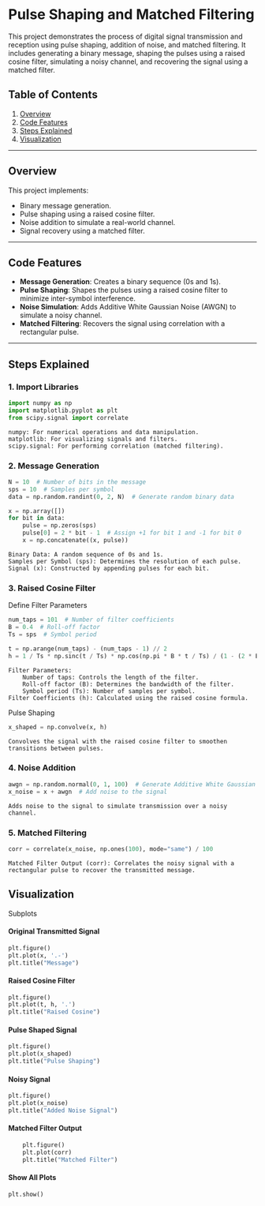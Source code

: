 # Pulse Shaping and Matched Filtering

This project demonstrates the process of digital signal transmission and reception using pulse shaping, addition of noise, and matched filtering. It includes generating a binary message, shaping the pulses using a raised cosine filter, simulating a noisy channel, and recovering the signal using a matched filter.

## Table of Contents
1. [Overview](#overview)
2. [Code Features](#code-features)
3. [Steps Explained](#steps-explained)
4. [Visualization](#visualization)

---

## Overview
This project implements:
- Binary message generation.
- Pulse shaping using a raised cosine filter.
- Noise addition to simulate a real-world channel.
- Signal recovery using a matched filter.

---

## Code Features
- **Message Generation**: Creates a binary sequence (0s and 1s).
- **Pulse Shaping**: Shapes the pulses using a raised cosine filter to minimize inter-symbol interference.
- **Noise Simulation**: Adds Additive White Gaussian Noise (AWGN) to simulate a noisy channel.
- **Matched Filtering**: Recovers the signal using correlation with a rectangular pulse.

---

## Steps Explained

### 1. Import Libraries
```python
import numpy as np
import matplotlib.pyplot as plt
from scipy.signal import correlate
```
    numpy: For numerical operations and data manipulation.
    matplotlib: For visualizing signals and filters.
    scipy.signal: For performing correlation (matched filtering).

### 2. Message Generation
```python
N = 10  # Number of bits in the message
sps = 10  # Samples per symbol
data = np.random.randint(0, 2, N)  # Generate random binary data

x = np.array([])
for bit in data:
    pulse = np.zeros(sps)
    pulse[0] = 2 * bit - 1  # Assign +1 for bit 1 and -1 for bit 0
    x = np.concatenate((x, pulse))
```
    Binary Data: A random sequence of 0s and 1s.
    Samples per Symbol (sps): Determines the resolution of each pulse.
    Signal (x): Constructed by appending pulses for each bit.

### 3. Raised Cosine Filter
Define Filter Parameters
```python
num_taps = 101  # Number of filter coefficients
B = 0.4  # Roll-off factor
Ts = sps  # Symbol period

t = np.arange(num_taps) - (num_taps - 1) // 2
h = 1 / Ts * np.sinc(t / Ts) * np.cos(np.pi * B * t / Ts) / (1 - (2 * B * t / Ts) ** 2)
```
    Filter Parameters:
        Number of taps: Controls the length of the filter.
        Roll-off factor (B): Determines the bandwidth of the filter.
        Symbol period (Ts): Number of samples per symbol.
    Filter Coefficients (h): Calculated using the raised cosine formula.

Pulse Shaping
```python
x_shaped = np.convolve(x, h)
```
    Convolves the signal with the raised cosine filter to smoothen transitions between pulses.

### 4. Noise Addition
```python
awgn = np.random.normal(0, 1, 100)  # Generate Additive White Gaussian Noise
x_noise = x + awgn  # Add noise to the signal
```
    Adds noise to the signal to simulate transmission over a noisy channel.

### 5. Matched Filtering
```python
corr = correlate(x_noise, np.ones(100), mode="same") / 100
```
    Matched Filter Output (corr): Correlates the noisy signal with a rectangular pulse to recover the transmitted message.

## Visualization
Subplots

#### Original Transmitted Signal
```python
plt.figure()
plt.plot(x, '.-')
plt.title("Message")
```

#### Raised Cosine Filter
```python
plt.figure()
plt.plot(t, h, '.')
plt.title("Raised Cosine")
```

#### Pulse Shaped Signal
```python
plt.figure()
plt.plot(x_shaped)
plt.title("Pulse Shaping")
```

#### Noisy Signal
```python
plt.figure()
plt.plot(x_noise)
plt.title("Added Noise Signal")
```

#### Matched Filter Output
```python
    plt.figure()
    plt.plot(corr)
    plt.title("Matched Filter")
```

#### Show All Plots
```python
plt.show()
```

